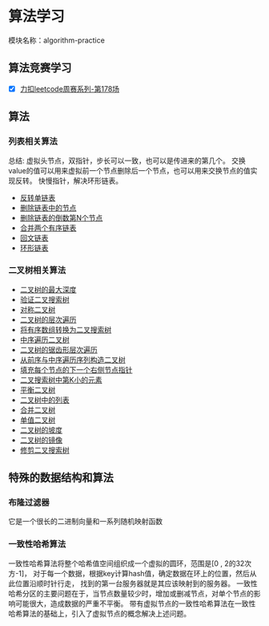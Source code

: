 # 算法学习
模块名称：algorithm-practice
## 算法竞赛学习
- [x] [力扣leetcode周赛系列-第178场](https://www.toutiao.com/i6799238431051350532/)
## 算法
### 列表相关算法
总结: 虚拟头节点，双指针，步长可以一致，也可以是传进来的第几个。
交换value的值可以用来虚拟前一个节点删除后一个节点，也可以用来交换节点的值实现反转。
快慢指针，解决环形链表。
- [反转单链表](https://www.toutiao.com/i6806239361680540171/)
- [删除链表中的节点](https://www.toutiao.com/i6806475703521903116/)
- [删除链表的倒数第N个节点](https://www.toutiao.com/i6807228381768188429/)
- [合并两个有序链表](https://www.toutiao.com/i6807584336703914499/)
- [回文链表](https://www.toutiao.com/i6808024343902159372/)
- [环形链表](https://www.toutiao.com/i6808442471421313548/)
### 二叉树相关算法
- [二叉树的最大深度](https://www.toutiao.com/i6808798912267158027/)
- [验证二叉搜索树](https://www.toutiao.com/i6809221437497278988/)
- [对称二叉树](https://www.toutiao.com/i6809559740499100167/)
- [二叉树的层次遍历](https://www.toutiao.com/i6809891274313695756/)
- [将有序数组转换为二叉搜索树](https://www.toutiao.com/i6810376190738563598/)
- [中序遍历二叉树](https://www.toutiao.com/i6810657575986528775/)
- [二叉树的锯齿形层次遍历](https://www.toutiao.com/i6810938127432024580/)
- [从前序与中序遍历序列构造二叉树](https://www.toutiao.com/i6811370590365024771/)
- [填充每个节点的下一个右侧节点指针](https://www.toutiao.com/i6811862496777863687/)
- [二叉搜索树中第K小的元素](https://www.toutiao.com/i6812874863313682947/)
- [平衡二叉树](https://www.toutiao.com/i6813339162939228686/)
- [二叉树中的列表](https://www.toutiao.com/i6813518317374931467/)
- [合并二叉树](https://www.toutiao.com/i6813899896257511944/)
- [单值二叉树](https://www.toutiao.com/i6814451367084556803/)
- [二叉树的坡度](https://www.toutiao.com/i6814710498727035404/)
- [二叉树的镜像](https://www.toutiao.com/i6815196134449873419/)
- [修剪二叉搜索树](https://www.toutiao.com/i6815724437950693895/)
## 特殊的数据结构和算法
### 布隆过滤器
它是一个很长的二进制向量和一系列随机映射函数
### 一致性哈希算法
一致性哈希算法将整个哈希值空间组织成一个虚拟的圆环，范围是[0 , 2的32次方-1]，
对于每一个数据，根据key计算hash值，确定数据在环上的位置，然后从此位置沿顺时针行走，
找到的第一台服务器就是其应该映射到的服务器。
一致性哈希分区的主要问题在于，当节点数量较少时，增加或删减节点，对单个节点的影响可能很大，造成数据的严重不平衡。
带有虚拟节点的一致性哈希算法在一致性哈希算法的基础上，引入了虚拟节点的概念解决上述问题。
